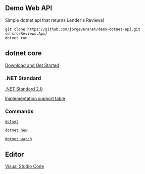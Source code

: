 ## Demo Web API
Simple dotnet api that returns Lender's Reviews!

```
git clone https://github.com/jorgeveranet/demo-dotnet-api.git
cd src/Reviews.Api/
dotnet run
```

## dotnet core
[Download and Get Started](https://www.microsoft.com/net/)

### .NET Standard
[.NET Standard 2.0](https://github.com/dotnet/standard/blob/master/docs/versions/netstandard2.0.md)

[Implementation support table](https://docs.microsoft.com/en-us/dotnet/standard/net-standard#net-implementation-support)

### Commands
[`dotnet`](https://docs.microsoft.com/en-us/dotnet/core/tools/dotnet?tabs=netcore2x#dotnet-commands)

[`dotnet new`](https://docs.microsoft.com/en-us/dotnet/core/tools/dotnet-new?tabs=netcore2x#arguments)

[`dotnet watch`](https://github.com/aspnet/Docs/blob/master/aspnetcore/tutorials/dotnet-watch.md#add-dotnet-watch-to-a-project)

## Editor
[Visual Studio Code](https://code.visualstudio.com/)

